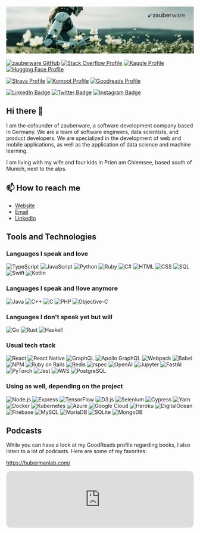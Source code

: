 [![zauberware GitHub Banner](./zw_header.png)](https://zauberware.com)

[![zauberware GitHub](https://img.shields.io/badge/GitHub-zauberware-informational?style=flat&logo=github&logoColor=white&color=4078c0)](https://github.com/zauberware)
[![Stack Overflow Profile](https://img.shields.io/badge/Stack%20Overflow-Profile-informational?style=flat&logo=stackoverflow&logoColor=white&color=F58025)](https://stackoverflow.com/users/702961/marcus-franzen)
[![Kaggle Profile](https://img.shields.io/badge/Kaggle-Profile-informational?style=flat&logo=kaggle&logoColor=white&color=20BEFF)](https://www.kaggle.com/modgod) [![Hugging Face Profile](https://img.shields.io/badge/HuggingFace-Profile-informational?style=flat&logo=huggingface&logoColor=white&color=yellow)](https://huggingface.co/marcus-franzen)

[![Strava Profile](https://img.shields.io/badge/Strava-Profile-informational?style=flat&logo=strava&logoColor=white&color=FC4C02)](https://www.strava.com/athletes/52933213) 
[![Komoot Profile](https://img.shields.io/badge/Komoot-Profile-informational?style=flat&logo=komoot&logoColor=white&color=E8B800)](https://www.komoot.de/user/650061854285)
[![Goodreads Profile](https://img.shields.io/badge/Goodreads-Profile-informational?style=flat&logo=goodreads&logoColor=white&color=3A5F9B)](https://www.goodreads.com/user/show/109006188-marcus-franzen)

[![LinkedIn Badge](https://img.shields.io/badge/LinkedIn-Profile-informational?style=flat&logo=linkedin&logoColor=white&color=0D76A8)](https://www.linkedin.com/in/marcusfranzen/)
[![Twitter Badge](https://img.shields.io/badge/Twitter-Profile-informational?style=flat&logo=twitter&logoColor=white&color=1DA1F2)](https://twitter.com/marcus_franzen)
[![Instagram Badge](https://img.shields.io/badge/Instagram-Profile-informational?style=flat&logo=instagram&logoColor=white&color=E4405F)](https://www.instagram.com/_marcus_franzen_/)

## Hi there 👋

I am the cofounder of zauberware, a software development company based in Germany. We are a team of software engineers, data scientists, and product developers. We are specialized in the development of web and mobile applications, as well as the application of data science and machine learning.

I am living with my wife and four kids in Prien am Chiemsee, based south of Munich, next to the alps.

## 📫 How to reach me

- [Website](https://zauberware.com)
- [Email](mailto:hello@zauberware.com)
- [LinkedIn](https://www.linkedin.com/in/marcusfranzen/)

## Tools and Technologies

### Languages I speak and love

![TypeScript](https://img.shields.io/badge/-TypeScript-3178C6?style=flat-square&logo=typescript&logoColor=white)
![JavaScript](https://img.shields.io/badge/-JavaScript-F7DF1E?style=flat-square&logo=javascript&logoColor=black)
![Python](https://img.shields.io/badge/-Python-3776AB?style=flat-square&logo=python&logoColor=white)
![Ruby](https://img.shields.io/badge/-Ruby-CC342D?style=flat-square&logo=ruby&logoColor=white)
![C#](https://img.shields.io/badge/-C%23-239120?style=flat-square&logo=c-sharp&logoColor=white)
![HTML](https://img.shields.io/badge/-HTML-E34F26?style=flat-square&logo=html5&logoColor=white)
![CSS](https://img.shields.io/badge/-CSS-1572B6?style=flat-square&logo=css3&logoColor=white)
![SQL](https://img.shields.io/badge/-SQL-4479A1?style=flat-square&logo=postgresql&logoColor=white)
![Swift](https://img.shields.io/badge/-Swift-FA7343?style=flat-square&logo=swift&logoColor=white)
![Kotlin](https://img.shields.io/badge/-Kotlin-0095D5?style=flat-square&logo=kotlin&logoColor=white)

### Languages I speak and !love anymore

![Java](https://img.shields.io/badge/-Java-007396?style=flat-square&logo=java&logoColor=white)
![C++](https://img.shields.io/badge/-C++-00599C?style=flat-square&logo=c%2B%2B&logoColor=white)
![C](https://img.shields.io/badge/-C-A8B9CC?style=flat-square&logo=c&logoColor=white)
![PHP](https://img.shields.io/badge/-PHP-777BB4?style=flat-square&logo=php&logoColor=white)
![Objective-C](https://img.shields.io/badge/-Objective--C-438EFF?style=flat-square&logo=apple&logoColor=white)

### Languages I don't speak yet but will

![Go](https://img.shields.io/badge/-Go-00ADD8?style=flat-square&logo=go&logoColor=white)
![Rust](https://img.shields.io/badge/-Rust-000000?style=flat-square&logo=rust&logoColor=white)
![Haskell](https://img.shields.io/badge/-Haskell-5D4F85?style=flat-square&logo=haskell&logoColor=white)

### Usual tech stack

![React](https://img.shields.io/badge/-React-61DAFB?style=flat-square&logo=react&logoColor=black)
![React Native](https://img.shields.io/badge/-React%20Native-61DAFB?style=flat-square&logo=react&logoColor=black)
![GraphQL](https://img.shields.io/badge/-GraphQL-E10098?style=flat-square&logo=graphql&logoColor=white)
![Apollo GraphQL](https://img.shields.io/badge/-Apollo%20GraphQL-311C87?style=flat-square&logo=apollo-graphql&logoColor=white)
![Webpack](https://img.shields.io/badge/-Webpack-8DD6F9?style=flat-square&logo=webpack&logoColor=black)
![Babel](https://img.shields.io/badge/-Babel-F9DC3E?style=flat-square&logo=babel&logoColor=black)
![NPM](https://img.shields.io/badge/-NPM-CB3837?style=flat-square&logo=npm&logoColor=white)
![Ruby on Rails](https://img.shields.io/badge/-Ruby%20on%20Rails-CC0000?style=flat-square&logo=ruby-on-rails&logoColor=white)
![Redis](https://img.shields.io/badge/-Redis-DC382D?style=flat-square&logo=redis&logoColor=white)
![rspec](https://img.shields.io/badge/-rspec-CC0000?style=flat-square&logo=rspec&logoColor=white)
![OpenAI](https://img.shields.io/badge/-OpenAI-000000?style=flat-square&logo=openai&logoColor=white)
![Jupyter](https://img.shields.io/badge/-Jupyter-F37626?style=flat-square&logo=jupyter&logoColor=white)
![FastAI](https://img.shields.io/badge/-FastAI-000000?style=flat-square&logo=fastai&logoColor=white)
![PyTorch](https://img.shields.io/badge/-PyTorch-EE4C2C?style=flat-square&logo=pytorch&logoColor=white)
![Jest](https://img.shields.io/badge/-Jest-C21325?style=flat-square&logo=jest&logoColor=white)
![AWS](https://img.shields.io/badge/-AWS-232F3E?style=flat-square&logo=amazon-aws&logoColor=white)
![PostgreSQL](https://img.shields.io/badge/-PostgreSQL-336791?style=flat-square&logo=postgresql&logoColor=white)

### Using as well, depending on the project

![Node.js](https://img.shields.io/badge/-Node.js-339933?style=flat-square&logo=node.js&logoColor=white)
![Express](https://img.shields.io/badge/-Express-000000?style=flat-square&logo=express&logoColor=white)
![TensorFlow](https://img.shields.io/badge/-TensorFlow-FF6F00?style=flat-square&logo=tensorflow&logoColor=white)
![D3.js](https://img.shields.io/badge/-D3.js-F9A03C?style=flat-square&logo=d3.js&logoColor=white)
![Selenium](https://img.shields.io/badge/-Selenium-43B02A?style=flat-square&logo=selenium&logoColor=white)
![Cypress](https://img.shields.io/badge/-Cypress-17202C?style=flat-square&logo=cypress&logoColor=white)
![Yarn](https://img.shields.io/badge/-Yarn-2C8EBB?style=flat-square&logo=yarn&logoColor=white)
![Docker](https://img.shields.io/badge/-Docker-2496ED?style=flat-square&logo=docker&logoColor=white)
![Kubernetes](https://img.shields.io/badge/-Kubernetes-326CE5?style=flat-square&logo=kubernetes&logoColor=white)
![Azure](https://img.shields.io/badge/-Azure-0089D6?style=flat-square&logo=microsoft-azure&logoColor=white)
![Google Cloud](https://img.shields.io/badge/-Google%20Cloud-4285F4?style=flat-square&logo=google-cloud&logoColor=white)
![Heroku](https://img.shields.io/badge/-Heroku-430098?style=flat-square&logo=heroku&logoColor=white)
![DigitalOcean](https://img.shields.io/badge/-DigitalOcean-0080FF?style=flat-square&logo=digitalocean&logoColor=white)
![Firebase](https://img.shields.io/badge/-Firebase-FFCA28?style=flat-square&logo=firebase&logoColor=black)
![MySQL](https://img.shields.io/badge/-MySQL-4479A1?style=flat-square&logo=mysql&logoColor=white)
![MariaDB](https://img.shields.io/badge/-MariaDB-003545?style=flat-square&logo=mariadb&logoColor=white)
![SQLite](https://img.shields.io/badge/-SQLite-003B57?style=flat-square&logo=sqlite&logoColor=white)
![MongoDB](https://img.shields.io/badge/-MongoDB-47A248?style=flat-square&logo=mongodb&logoColor=white)

## Podcasts

While you can have a look at my GoodReads profile regarding books, I also listen to a lot of podcasts. Here are some of my favorites:

https://hubermanlab.com/

<iframe style="border-radius:12px" src="https://open.spotify.com/embed/show/3ZQ3yfjgj2Z7ZQZ5XZ2Z7f?utm_source=generator" width="100%" height="152" frameBorder="0" allowfullscreen="" allow="autoplay; clipboard-write; encrypted-media; fullscreen; picture-in-picture" loading="lazy"></iframe>